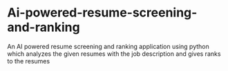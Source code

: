 # Ai-powered-resume-screening-and-ranking
An AI powered resume screening and ranking application using python which analyzes the given resumes with the job description and gives ranks to the resumes
